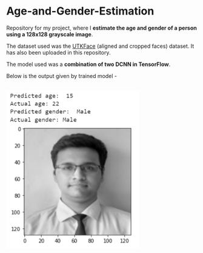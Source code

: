 # Age-and-Gender-Estimation

Repository for my project, where I **estimate the age and gender of a person using a 128x128 grayscale image**. 

The dataset used was the [UTKFace](https://susanqq.github.io/UTKFace/) (aligned and cropped faces) dataset. It has also been uploaded in this repository. 

The model used was a **combination of two DCNN in TensorFlow**. 

Below is the output given by trained model - 

</br>
<img src="https://github.com/27rg5/Age-and-Gender-Estimation/blob/master/example.png" width="350">

